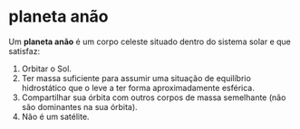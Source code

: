 # planeta anão

Um **planeta anão** é um corpo celeste situado dentro do sistema solar e que satisfaz:

1. Orbitar o Sol.
2. Ter massa suficiente para assumir uma situação de equilíbrio hidrostático que o leve a ter forma aproximadamente esférica.
3. Compartilhar sua órbita com outros corpos de massa semelhante (não são dominantes na sua órbita).
4. Não é um satélite.
